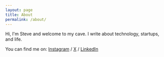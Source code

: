 ```yaml
---
layout: page
title: About
permalink: /about/
---
```


Hi, I'm Steve and welcome to my cave. I write about technology, startups, and life.

You can find me on:
[Instagram](https://instagram.com/steveebenezer) /
[X](https://x.com/steveebenezer) /
[LinkedIn](https://www.linkedin.com/in/steveebenezerpaul)
